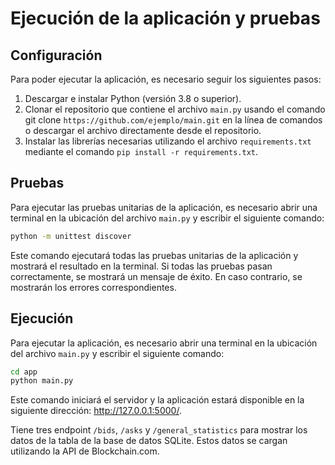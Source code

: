 # Ejecución de la aplicación y pruebas

## Configuración

Para poder ejecutar la aplicación, es necesario seguir los siguientes pasos:

1. Descargar e instalar Python (versión 3.8 o superior).
2. Clonar el repositorio que contiene el archivo `main.py` usando el comando git clone `https://github.com/ejemplo/main.git` en la línea de comandos o descargar el archivo directamente desde el repositorio.
3. Instalar las librerías necesarias utilizando el archivo `requirements.txt` mediante el comando `pip install -r requirements.txt`.

## Pruebas

Para ejecutar las pruebas unitarias de la aplicación, es necesario abrir una terminal en la ubicación del archivo `main.py` y escribir el siguiente comando:

```bash
python -m unittest discover
```

Este comando ejecutará todas las pruebas unitarias de la aplicación y mostrará el resultado en la terminal. Si todas las pruebas pasan correctamente, se mostrará un mensaje de éxito. En caso contrario, se mostrarán los errores correspondientes.

## Ejecución

Para ejecutar la aplicación, es necesario abrir una terminal en la ubicación del archivo `main.py` y escribir el siguiente comando:

```bash
cd app
python main.py
```

Este comando iniciará el servidor y la aplicación estará disponible en la siguiente dirección: http://127.0.0.1:5000/.

Tiene tres endpoint `/bids`, `/asks` y `/general_statistics` para mostrar los datos de la tabla de la base de datos SQLite. Estos datos se cargan utilizando la API de Blockchain.com.